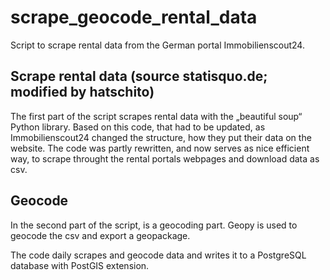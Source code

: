 # scrape_geocode_rental_data
Script to scrape rental data from the German portal Immobilienscout24.

## Scrape rental data (source statisquo.de; modified by hatschito)
The first part of the script scrapes rental data with the  „beautiful soup“ Python library. Based on this code, that had to be updated, as Immobilienscout24 changed the structure, how they put their data on the website. The code was partly rewritten, and now serves as nice efficient way, to scrape throught the rental portals webpages and download data as csv.
## Geocode
In the second part of the script, is a geocoding part. Geopy is used to geocode the csv and export a geopackage. 

The code daily scrapes and geocode data and writes it to a PostgreSQL database with PostGIS extension.  


